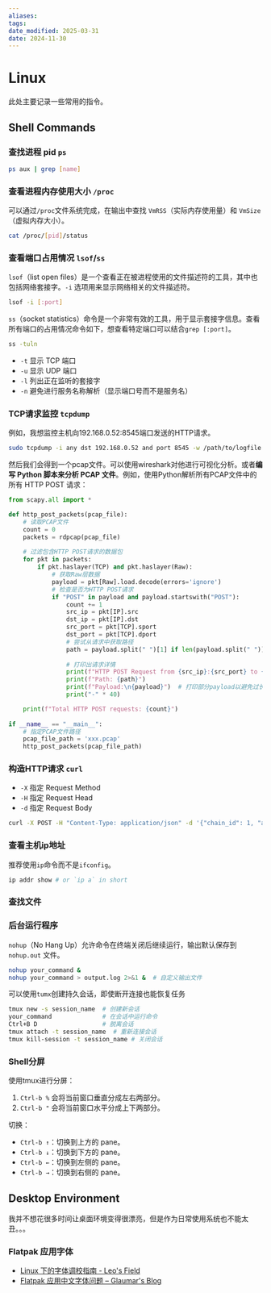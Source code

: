 ```yaml
---
aliases: 
tags: 
date_modified: 2025-03-31
date: 2024-11-30
---
```


# Linux

此处主要记录一些常用的指令。

## Shell Commands

### 查找进程 pid `ps`

```bash
ps aux | grep [name]
```

### 查看进程内存使用大小 `/proc`

可以通过`/proc`文件系统完成，在输出中查找 `VmRSS`（实际内存使用量）和 `VmSize`（虚拟内存大小）。

```bash
cat /proc/[pid]/status
```

### 查看端口占用情况 `lsof`/`ss`

`lsof`（list open files）是一个查看正在被进程使用的文件描述符的工具，其中也包括网络套接字。`-i` 选项用来显示网络相关的文件描述符。

```bash
lsof -i [:port]
```

`ss`（socket statistics）命令是一个非常有效的工具，用于显示套接字信息。查看所有端口的占用情况命令如下，想查看特定端口可以结合`grep [:port]`。

  ```bash
  ss -tuln
  ```

  - `-t` 显示 TCP 端口
  - `-u` 显示 UDP 端口
  - `-l` 列出正在监听的套接字
  - `-n` 避免进行服务名称解析（显示端口号而不是服务名）

### TCP请求监控 `tcpdump`

例如，我想监控主机向192.168.0.52:8545端口发送的HTTP请求。

```bash
sudo tcpdump -i any dst 192.168.0.52 and port 8545 -w /path/to/logfile.pcap
```

然后我们会得到一个pcap文件。可以使用wireshark对他进行可视化分析。或者**编写 Python 脚本来分析 PCAP 文件**。例如，使用Python解析所有PCAP文件中的所有 HTTP POST 请求：

```python
from scapy.all import *

def http_post_packets(pcap_file):
    # 读取PCAP文件
    count = 0
    packets = rdpcap(pcap_file)
    
    # 过滤包含HTTP POST请求的数据包
    for pkt in packets:
        if pkt.haslayer(TCP) and pkt.haslayer(Raw):
            # 获取Raw层数据
            payload = pkt[Raw].load.decode(errors='ignore')
            # 检查是否为HTTP POST请求
            if "POST" in payload and payload.startswith("POST"):
                count += 1
                src_ip = pkt[IP].src
                dst_ip = pkt[IP].dst
                src_port = pkt[TCP].sport
                dst_port = pkt[TCP].dport
                # 尝试从请求中获取路径
                path = payload.split(" ")[1] if len(payload.split(" ")) > 1 else "Unknown Path"
                
                # 打印出请求详情
                print(f"HTTP POST Request from {src_ip}:{src_port} to {dst_ip}:{dst_port}")
                print(f"Path: {path}")
                print(f"Payload:\n{payload}")  # 打印部分payload以避免过长
                print("-" * 40)    

    print(f"Total HTTP POST requests: {count}")
    
if __name__ == "__main__":
    # 指定PCAP文件路径
    pcap_file_path = 'xxx.pcap'
    http_post_packets(pcap_file_path)
```

### 构造HTTP请求 `curl`

- `-X` 指定 Request Method
- `-H` 指定 Request Head
- `-d` 指定 Request Body

```bash
curl -X POST -H "Content-Type: application/json" -d '{"chain_id": 1, "attributes": ["Hot Wallet"], "limit": 2000}' http://172.29.4.222:7001/label/address/by-attributes
```

### 查看主机ip地址

推荐使用`ip`命令而不是`ifconfig`。

```bash
ip addr show # or `ip a` in short
```

### 查找文件

### 后台运行程序

`nohup`（No Hang Up）允许命令在终端关闭后继续运行，输出默认保存到 `nohup.out` 文件。

```bash
nohup your_command &
nohup your_command > output.log 2>&1 &  # 自定义输出文件
```

可以使用`tumx`创建持久会话，即使断开连接也能恢复任务

```bash
tmux new -s session_name  # 创建新会话
your_command              # 在会话中运行命令
Ctrl+B D                  # 脱离会话
tmux attach -t session_name  # 重新连接会话
tmux kill-session -t session_name # 关闭会话
```

### Shell分屏

使用tmux进行分屏：

1. `Ctrl-b %` 会将当前窗口垂直分成左右两部分。
2. `Ctrl-b "` 会将当前窗口水平分成上下两部分。

切换：

- `Ctrl-b ↑`：切换到上方的 pane。
- `Ctrl-b ↓`：切换到下方的 pane。
- `Ctrl-b ←`：切换到左侧的 pane。
- `Ctrl-b →`：切换到右侧的 pane。

## Desktop Environment

我并不想花很多时间让桌面环境变得很漂亮，但是作为日常使用系统也不能太丑。。。

### Flatpak 应用字体

- [Linux 下的字体调校指南 - Leo's Field](https://szclsya.me/zh-cn/posts/fonts/linux-config-guide/)
- [Flatpak 应用中文字体问题 – Glaumar's Blog](https://blog.geekgo.tech/linux/flatpak-%E5%BA%94%E7%94%A8%E4%B8%AD%E6%96%87%E5%AD%97%E4%BD%93%E9%97%AE%E9%A2%98/)
